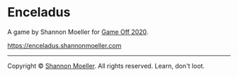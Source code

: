 # Enceladus

A game by Shannon Moeller for [Game Off 2020](https://itch.io/jam/game-off-2020).

https://enceladus.shannonmoeller.com

----

Copyright © [Shannon Moeller](http://shannonmoeller.com). All rights reserved. Learn, don't loot.
